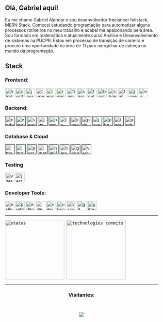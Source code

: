 ## Olá, Gabriel aqui!

<p>
  Eu me chamo Gabriel Alencar e sou desenvolvedor freelancer fullstack, MERN Stack. Comecei estudando programação para automatizar alguns processos rotineiros no meu trabalho e acabei me apaixonando pela área. Sou formado em matemática e atualmente curso Análise e Desenvolvimento de sistemas na PUCPR. Estou em processo de transição de carreira e procuro uma oportunidade na área de TI para mergulhar de cabeça no mundo da programação.
</p>

## Stack

### Frontend:
<div>
    <img alt="html5" src="https://img.shields.io/badge/HTML5-F06529?style=for-the-badge&logo=html5&logoColor=white"  height="30">
    <img alt="css3" src="https://img.shields.io/badge/CSS-2965f1?&style=for-the-badge&logo=css3&logoColor=white" height="30">
    <img alt="javascript" src="https://img.shields.io/badge/JavaScript-F7DF1E?style=for-the-badge&logo=javascript&logoColor=white" height="30">
    <img alt="typescript" src="https://img.shields.io/badge/TypeScript-007ACC?style=for-the-badge&logo=typescript&logoColor=white" height="30">
    <img alt="reactTSX" src="https://img.shields.io/badge/React-20232A?style=for-the-badge&logo=react&logoColor=61DAFB" height="30">
    <img alt="react-router" src="https://img.shields.io/badge/React_Router-CA4245?style=for-the-badge&logo=react-router&logoColor=white" height="30">
    <img alt="figma" src="https://img.shields.io/badge/Figma-F24E1E?style=for-the-badge&logo=figma&logoColor=white" height="30">
    <img alt="sass" src="https://img.shields.io/badge/Sass-CC6699?style=for-the-badge&logo=sass&logoColor=white" height="30">
    <img alt="fontawesome" src="https://img.shields.io/badge/Fontawesome-183153?style=for-the-badge&logoColor=white" height="30">
    <img alt="bootstrap" src="https://img.shields.io/badge/Bootstrap-563D7C?style=for-the-badge&logo=bootstrap&logoColor=white" height="30">
    <img alt="styled-component" src="https://img.shields.io/badge/styled--components-DB7093?style=for-the-badge&logo=styled-components&logoColor=white" height="30">
    <img alt="tailwind" src="https://img.shields.io/badge/Tailwind_CSS-38B2AC?style=for-the-badge&logo=tailwind&logoColor=white" height="30">
    <img alt="jquery" src="https://img.shields.io/badge/jQuery-0769AD?style=for-the-badge&logo=jquery&logoColor=white" height="30">
    <img alt="ejs" src="https://img.shields.io/badge/EJS-00000F?style=for-the-badge&logoColor=white" height="30">
  
</div>

### Backend:
  <div>
      <img border="1" alt="nodejs" src="https://img.shields.io/badge/Node.js-43853D?style=for-the-badge&logo=node.js&logoColor=white)" height="30">
      <img border="1" alt="express" src="https://img.shields.io/badge/Express.js-404D59?style=for-the-badge" height="30">
      <img border="1" alt="sequelize" src="https://img.shields.io/badge/sequelize-323330?style=for-the-badge&logo=sequelize&logoColor=blue" height="30">
      <img border="1" alt="jwt" src="https://img.shields.io/badge/json%20web%20tokens-323330?style=for-the-badge&logo=json-web-tokens&logoColor=pink" height="30">
      <img border="1" alt="npm" src="https://img.shields.io/badge/npm-CB3837?style=for-the-badge&logo=npm&logoColor=white" height="30">
      <img border="1" alt="ts-node" src="https://img.shields.io/badge/ts--node-3178C6?style=for-the-badge&logo=ts-node&logoColor=white" height="30">
      <img border="1" alt="knex" src="https://img.shields.io/badge/Knex.js-018bff?style=for-the-badge&logoColor=white" height="30">
      <img border="1" alt="prisma" src="https://img.shields.io/badge/Prisma-3982CE?style=for-the-badge&logo=Prisma&logoColor=white" height="30">
      <img border="1" alt="java" src="https://img.shields.io/badge/Java-ED8B00?style=for-the-badge&logo=openjdk&logoColor=white" height="30">
      <img border="1" alt="php" src="https://img.shields.io/badge/PHP-777BB4?style=for-the-badge&logo=php&logoColor=white" height="30">
      <img border="1" alt="laravel" src="https://img.shields.io/badge/Laravel-FF2D20?style=for-the-badge&logo=laravel&logoColor=white" height="30">
      <img border="1" alt="python" src="https://img.shields.io/badge/Python-3776AB?style=for-the-badge&logo=python&logoColor=white" height="30">
     
    
  </div>

### Database & Cloud
  <div>
    <img border="1" alt="mysql" src="https://img.shields.io/badge/MySQL-005C84?style=for-the-badge&logo=mysql&logoColor=white" height="30">
    <img border="1" alt="mongodb" src="https://img.shields.io/badge/MongoDB-4EA94B?style=for-the-badge&logo=mongodb&logoColor=white" height="30">
    <img border="1" alt="postgreSQL" src="https://img.shields.io/badge/PostgreSQL-316192?style=for-the-badge&logo=postgresql&logoColor=white" height="30">
    <img border="1" alt="mariadb" src="https://img.shields.io/badge/MariaDB-003545?style=for-the-badge&logo=mariadb&logoColor=white" height="30">
    <img border="1" alt="netlify" src="https://img.shields.io/badge/Netlify-00C7B7?style=for-the-badge&logo=netlify&logoColor=white" height="30">
    <img border="1" alt="heroku" src="https://img.shields.io/badge/Heroku-430098?style=for-the-badge&logo=heroku&logoColor=white" height="30">
    <img border="1" alt="google-cloud" src="https://img.shields.io/badge/Google_Cloud-4285F4?style=for-the-badge&logo=google-cloud&logoColor=white" height="30">
    <img border="1" alt="vercel" src="https://img.shields.io/badge/Vercel-000000?style=for-the-badge&logo=vercel&logoColor=white" height="30">
  </div>

### Testing
  <div>
      <img alt="vitest" src="https://img.shields.io/badge/Vitest-729b1b?style=for-the-badge&logoColor=000" height="30">
      <img alt="jest" src="https://img.shields.io/badge/Jest-323330?style=for-the-badge&logo=Jest&logoColor=white" height="30">
  </div>
  
### Developer Tools:
  <div>
      <img alt="eslint" src="https://img.shields.io/badge/eslint-3A33D1?style=for-the-badge&logo=eslint&logoColor=white" height="30">
      <img alt="prettier" src="https://img.shields.io/badge/prettier-1A2C34?style=for-the-badge&logo=prettier&logoColor=F7BA3E" height="30">
      <img alt="editorconfig" src="https://img.shields.io/badge/Editor%20Config-E0EFEF?style=for-the-badge&logo=editorconfig&logoColor=000" height="30">
      <img alt="webpack" src="https://img.shields.io/badge/Webpack-204ECF?style=for-the-badge&logoColor=white" height="30">
      <img alt="vitejs" src="https://img.shields.io/badge/ViteJS-ffcd25?style=for-the-badge&logoColor=000" height="30">
      <img alt="ubuntu" src="https://img.shields.io/badge/Ubuntu-E95420?style=for-the-badge&logo=ubuntu&logoColor=white" height="30">
      <img alt="vscode" src="https://img.shields.io/badge/Visual_Studio_Code-0078D4?style=for-the-badge&logo=visual%20studio%20code&logoColor=white" height="30">
      <img alt="git" src="https://img.shields.io/badge/GIT-E44C30?style=for-the-badge&logo=git&logoColor=white" height="30">
      <img alt="github" src="https://img.shields.io/badge/GitHub-100000?style=for-the-badge&logo=github&logoColor=white" height="30">
   
  </div>
    
<hr>

<kbd>
  <img height="195px" alt="status" src="https://github-readme-stats.vercel.app/api?username=gabrielalencardearaujo&show_icons=true&theme=dracula">
  <img height="195px" alt="technologies commits" src="https://github-readme-stats.vercel.app/api/top-langs/?username=gabrielalencardearaujo&layout=compact">
</kbd>

<hr>

<div>
  <h3 align="center">Visitantes:</h3><br>
  <p align="center">
    <img src="https://profile-counter.glitch.me/gabrielalencardearaujo/count.svg">
  </p>  
</div>
